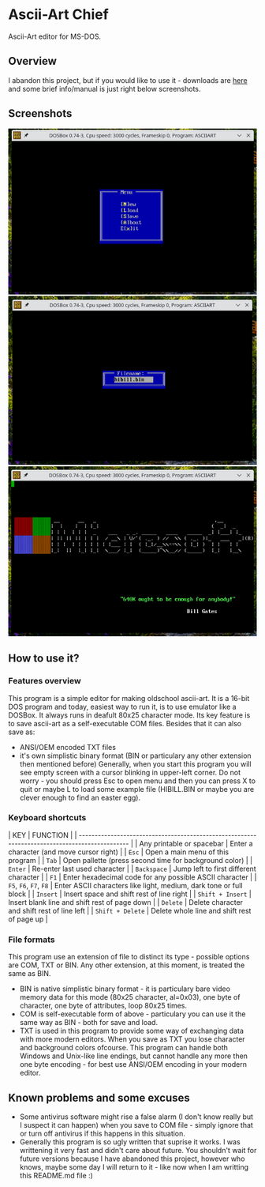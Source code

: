 # Ascii-Art Chief
Ascii-Art editor for MS-DOS.
## Overview
I abandon this project, but if you would like to use it - downloads are [here](https://github.com/tstamborski/ascii-art-chief/releases/download/v0.4/asciiart.zip) and some brief info/manual is just right below screenshots.
## Screenshots
![](screenshot-0.png)
![](screenshot-1.png)
![](screenshot-2.png)
## How to use it?
### Features overview
This program is a simple editor for making oldschool ascii-art. It is a 16-bit DOS program and today, easiest way to run it, is to use emulator like a DOSBox. It always runs in deafult 80x25 character mode. Its key feature is to save ascii-art as a self-executable COM files. Besides that it can also save as:
* ANSI/OEM encoded TXT files
* it's own simplistic binary format (BIN or particulary any other extension then mentioned before)
Generally, when you start this program you will see empty screen with a cursor blinking in upper-left corner. Do not worry - you should press Esc to open menu and then you can press X to quit or maybe L to load some example file (HIBILL.BIN or maybe you are clever enough to find an easter egg).
### Keyboard shortcuts

 | KEY                       | FUNCTION                                                           |
 | ---------------------------------------------------------------------------------------------- |
 | Any printable or spacebar | Enter a character (and move cursor right)                          |
 | `Esc`                     | Open a main menu of this program                                   |
 | `Tab`                     | Open pallette (press second time for background color)             |
 | `Enter`                   | Re-enter last used character                                       |
 | `Backspace`               | Jump left to first different character                             |
 | `F1`                      | Enter hexadecimal code for any possible ASCII character            |
 | `F5`, `F6`, `F7`, `F8`    | Enter ASCII characters like light, medium, dark tone or full block |
 | `Insert`                  | Insert space and shift rest of line right                          |
 | `Shift + Insert`          | Insert blank line and shift rest of page down                      |
 | `Delete`                  | Delete character and shift rest of line left                       |
 | `Shift + Delete`          | Delete whole line and shift rest of page up                        |

### File formats
This program use an extension of file to distinct its type - possible options are COM, TXT or BIN. Any other extension, at this moment, is treated the same as BIN.
* BIN is native simplistic binary format - it is particulary bare video memory data for this mode (80x25 character, al=0x03), one byte of character, one byte of attributes, loop 80x25 times.
* COM is self-executable form of above - particulary you can use it the same way as BIN - both for save and load.
* TXT is used in this program to provide some way of exchanging data with more modern editors. When you save as TXT you lose character and background colors ofcourse. This program can handle both Windows and Unix-like line endings, but cannot handle any more then one byte encoding - for best use ANSI/OEM encoding in your modern editor.
## Known problems and some excuses
* Some antivirus software might rise a false alarm (I don't know really but I suspect it can happen) when you save to COM file - simply ignore that or turn off antivirus if this happens in this situation.
* Generally this program is so ugly written that suprise it works. I was writtening it very fast and didn't care about future. You shouldn't wait for future versions because I have abandoned this project, however who knows, maybe some day I will return to it - like now when I am writting this README.md file :)
